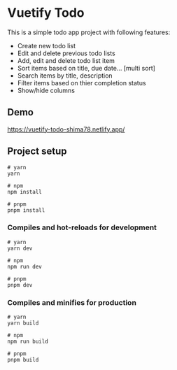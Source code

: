 
# Vuetify Todo

This is a simple todo app project with following features:
* Create new todo list
* Edit and delete previous todo lists
* Add, edit and delete todo list item
* Sort items based on title, due date... [multi sort]
* Search items by title, description
* Filter items based on thier completion status
* Show/hide columns




## Demo

https://vuetify-todo-shima78.netlify.app/


## Project setup

```
# yarn
yarn

# npm
npm install

# pnpm
pnpm install
```

### Compiles and hot-reloads for development

```
# yarn
yarn dev

# npm
npm run dev

# pnpm
pnpm dev
```

### Compiles and minifies for production

```
# yarn
yarn build

# npm
npm run build

# pnpm
pnpm build
```

